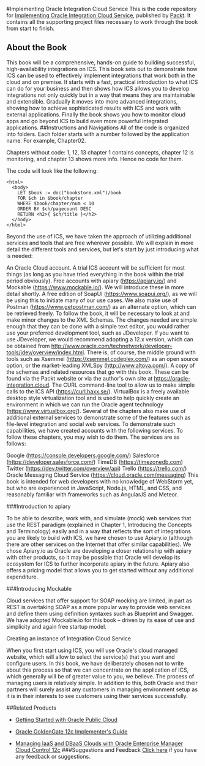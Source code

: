 #Implementing Oracle Integration Cloud Service
This is the code repository for [Implementing Oracle Integration Cloud Service](https://www.packtpub.com/virtualization-and-cloud/implementing-oracle-integration-cloud-service?utm_source=github&utm_medium=repository&utm_campaign=9781786460721), published by [Packt](www.packtpub.com). It contains all the supporting project files necessary to work through the book from start to finish.
## About the Book
This book will be a comprehensive, hands-on guide to building successful, high-availability integrations on ICS. This book sets out to demonstrate how ICS can be used to effectively implement integrations that work both in the cloud and on premise. It starts with a fast, practical introduction to what ICS can do for your business and then shows how ICS allows you to develop integrations not only quickly but in a way that means they are maintainable and extensible. Gradually it moves into more advanced integrations, showing how to achieve sophisticated results with ICS and work with external applications. Finally the book shows you how to monitor cloud apps and go beyond ICS to build even more powerful integrated applications.
##Instructions and Navigations
All of the code is organized into folders. Each folder starts with a number followed by the application name. For example, Chapter02.

Chapters without code:
1, 12, 13
chapter 1 contains concepts, chapter 12 is monitoring, and chapter 13 shows more info. Hence no code for them.

The code will look like the following:
```
<html>
  <body>
    LET $book := doc("bookstore.xml")/book
    FOR $ch in $book/chapter
    WHERE $book/chapter/num < 10
    ORDER BY $ch/pagecount DESC
    RETURN <h2>{ $ch/title }</h2>
  </body>
</html>
```

Beyond the use of ICS, we have taken the approach of utilizing additional services and tools that are free wherever possible. We will explain in more detail the different tools and services, but let's start by just introducing what is needed:

An Oracle Cloud account. A trial ICS account will be sufficient for most things (as long as you have tried everything in the book within the trial period obviously).
Free accounts with apiary (https://apiary.io/) and Mockable (https://www.mockable.io/). We will introduce these in more detail shortly.
A free edition of SoapUI (https://www.soapui.org/), as we will be using this to initiate many of our use cases. We also make use of Postman (https://www.getpostman.com/) as an alternate option, which can be retrieved freely.
To follow the book, it will be necessary to look at and make minor changes to the XML Schemas. The changes needed are simple enough that they can be done with a simple text editor, you would rather use your preferred development tool, such as JDeveloper. If you want to use JDeveloper, we would recommend adopting a 12.x version, which can be obtained from http://www.oracle.com/technetwork/developer-tools/jdev/overview/index.html. There is, of course, the middle ground with tools such as Xsemmel (https://xsemmel.codeplex.com/) as an open source option, or the market-leading XMLSpy (http://www.altova.com/).
A copy of the schemas and related resources that go with this book. These can be found via the Packt website or via the author's own site at https://oracle-integration.cloud.
The CURL command-line tool to allow us to make simple calls to the ICS API (https://curl.haxx.se/).
VirtualBox is a freely available desktop style virtualization tool and is used to help quickly create an environment in which we can run the Oracle agent technology (https://www.virtualbox.org/).
Several of the chapters also make use of additional external services to demonstrate some of the features such as file-level integration and social web services. To demonstrate such capabilities, we have created accounts with the following services. To follow these chapters, you may wish to do them. The services are as follows:

Google (https://console.developers.google.com/)
Salesforce (https://developer.salesforce.com/)
TimeDB (https://timezonedb.com)
Twitter (https://dev.twitter.com/overview/api)
Trello (https://trello.com/)
Oracle Messaging Cloud Service (https://cloud.oracle.com/messaging)
This book is intended for web developers with no knowledge of WebStorm yet, but who are experienced in JavaScript, Node.js, HTML, and CSS, and reasonably familiar with frameworks such as AngularJS and Meteor.

###Introduction to apiary

To be able to describe, work with, and simulate (mock) web services that use the REST paradigm (explained in Chapter 1, Introducing the Concepts and Terminology) easily and in a way that reflects the sort of integrations you are likely to build with ICS, we have chosen to use Apiary.io (although there are other services on the Internet that offer similar capabilities). We chose Apiary.io as Oracle are developing a closer relationship with apiary with other products, so it may be possible that Oracle will develop its ecosystem for ICS to further incorporate apiary in the future. Apiary also offers a pricing model that allows you to get started without any additional expenditure.

###Introducing Mockable

Cloud services that offer support for SOAP mocking are limited, in part as REST is overtaking SOAP as a more popular way to provide web services and define them using definition syntaxes such as Blueprint and Swagger. We have adopted Mockable.io for this book – driven by its ease of use and simplicity and again free startup model.

Creating an instance of Integration Cloud Service

When you first start using ICS, you will use Oracle's cloud managed website, which will allow to select the service(s) that you want and configure users. In this book, we have deliberately chosen not to write about this process so that we can concentrate on the application of ICS, which generally will be of greater value to you, we believe. The process of managing users is relatively simple. In addition to this, both Oracle and their partners will surely assist any customers in managing environment setup as it is in their interests to see customers using their services successfully.

##Related Products
* [Getting Started with Oracle Public Cloud](https://www.packtpub.com/virtualization-and-cloud/getting-started-oracle-public-cloud?utm_source=github&utm_medium=repository&utm_campaign=9781782178101)

* [Oracle GoldenGate 12c Implementer's Guide](https://www.packtpub.com/big-data-and-business-intelligence/oracle-goldengate-12c-implementers-guide?utm_source=github&utm_medium=repository&utm_campaign=9781785280474)

* [Managing IaaS and DBaaS Clouds with Oracle Enterprise Manager Cloud Control 12c](https://www.packtpub.com/virtualization-and-cloud/managing-iaas-and-dbaas-clouds-oracle-enterprise-manager-cloud-control-12c?utm_source=github&utm_medium=repository&utm_campaign=9781782177708)
###Suggestions and Feedback
[Click here](https://docs.google.com/forms/d/e/1FAIpQLSe5qwunkGf6PUvzPirPDtuy1Du5Rlzew23UBp2S-P3wB-GcwQ/viewform) if you have any feedback or suggestions.
